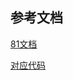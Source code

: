 ## 参考文档

[81文档](http://www.zhufengpeixun.com/strong/html/81.axios.html)


[对应代码](https://gitee.com/zhang_renyang/zhufengtsreact202009)